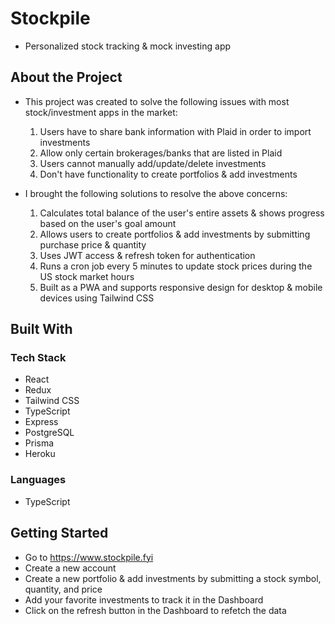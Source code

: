 # Stockpile
- Personalized stock tracking & mock investing app
## About the Project
- This project was created to solve the following issues with most stock/investment apps in the market:
	1. Users have to share bank information with Plaid in order to import investments
  2. Allow only certain brokerages/banks that are listed in Plaid
  3. Users cannot manually add/update/delete investments
  4. Don't have functionality to create portfolios & add investments

- I brought the following solutions to resolve the above concerns:
	1. Calculates total balance of the user's entire assets & shows progress based on the user's goal amount
  2. Allows users to create portfolios & add investments by submitting purchase price & quantity 
	3. Uses JWT access & refresh token for authentication
  4. Runs a cron job every 5 minutes to update stock prices during the US stock market hours
  5. Built as a PWA and supports responsive design for desktop & mobile devices using Tailwind CSS

## Built With
### Tech Stack
- React
- Redux
- Tailwind CSS
- TypeScript
- Express
- PostgreSQL
- Prisma
- Heroku

### Languages
-	TypeScript
### 

## Getting Started
- Go to https://www.stockpile.fyi
- Create a new account
- Create a new portfolio & add investments by submitting a stock symbol, quantity, and price
- Add your favorite investments to track it in the Dashboard
- Click on the refresh button in the Dashboard to refetch the data
